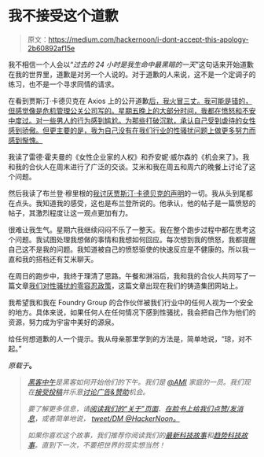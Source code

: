 # 我不接受这个道歉

> 原文：<https://medium.com/hackernoon/i-dont-accept-this-apology-2b60892af15e>

我不相信一个人会以“*过去的 24 小时是我生命中最黑暗的一天*”这句话来开始道歉在我的世界里，道歉是对另一个人说的。对于道歉的人来说，这不是一个定调子的练习，也不是一个寻求同情的请求。

在看到贾斯汀·卡德贝克在 Axios 上的公开道歉[后，我火冒三丈。我可能是错的，但感觉像是危机管理公关公司写的。星期五晚上的大部分时间，我都在愤怒和不安中度过。对一些男人的行为感到尴尬。为那些打破沉默，承认自己受到虐待的女性感到骄傲。但更主要的是，我为自己没有在我们行业的性骚扰问题上做更多努力而感到惭愧。](https://www.axios.com/justin-caldbeck-takes-indefinite-leave-of-absence-from-binary-capital-2446988189.html)

我读了雷德·霍夫曼的《女性企业家的人权》和乔安妮·威尔森的《机会来了》。我和我的合伙人在周末进行了广泛的交谈。艾米和我在周五和周六的晚餐上讨论了这个问题。

然后我读了布兰登·穆里根的[我讨厌贾斯汀·卡德贝克的声明](/@mulligan/everything-i-hate-about-justin-caldbecks-statement-11b6c9cea07e)的一切。我从头到尾都在点头。我知道我的感受，这也是布兰登所说的。他承认，他的帖子是一篇愤怒的帖子，其激烈程度让这一观点更加有力。

很难让我生气。星期六我继续闷闷不乐了一整天。我在整个跑步过程中都在思考这个问题。我试图处理我想做的事情和我想如何回应。每次想到我的愤怒，我都提醒自己这不是我的问题。我知道被自己的愤怒驱使的快速反应是不健康的。所以我一直和我的搭档还有艾米聊天。

在周日的跑步中，我终于理清了思路。午餐和淋浴后，我和我的合伙人共同写了一篇文章[我们对性骚扰的零容忍政策](https://foundrygroup.com/blog/2017/06/our-zero-tolerance-policy-on-sexual-harassment/)，这篇文章出现在我们的铸造集团网站上。

我希望我和我在 Foundry Group 的合作伙伴被我们行业中的任何人视为一个安全的地方。具体来说，如果任何人在任何情况下感到性骚扰，我会把自己作为他们的资源，努力成为宇宙中美好的源泉。

给任何想道歉的人一个提示。我从母亲那里学到的方法是，简单地说，“琼，对不起。”

*原载于*[](https://www.feld.com/archives/2017/06/dont-accept-apology.html)**。**

> *[黑客中午](http://bit.ly/Hackernoon)是黑客如何开始他们的下午。我们是 [@AMI](http://bit.ly/atAMIatAMI) 家庭的一员。我们现在[接受投稿](http://bit.ly/hackernoonsubmission)并乐意[讨论广告&赞助](mailto:partners@amipublications.com)机会。*
> 
> *要了解更多信息，请[阅读我们的“关于”页面](https://goo.gl/4ofytp)、[在脸书上给我们点赞/发消息](http://bit.ly/HackernoonFB)，或者简单地说， [tweet/DM @HackerNoon。](https://goo.gl/k7XYbx)*
> 
> *如果你喜欢这个故事，我们推荐你阅读我们的[最新科技故事](http://bit.ly/hackernoonlatestt)和[趋势科技故事](https://hackernoon.com/trending)。直到下一次，不要把世界的现实想当然！*